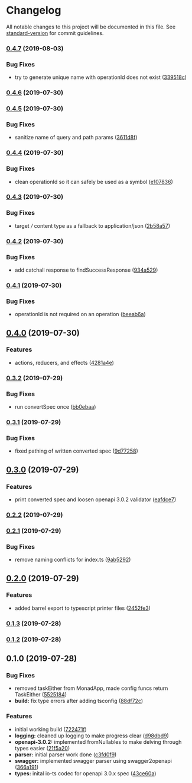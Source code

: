 # Changelog

All notable changes to this project will be documented in this file. See [standard-version](https://github.com/conventional-changelog/standard-version) for commit guidelines.

### [0.4.7](https://github.com/nullpub/api-codegen-ts/compare/v0.4.6...v0.4.7) (2019-08-03)


### Bug Fixes

* try to generate unique name with operationId does not exist ([339518c](https://github.com/nullpub/api-codegen-ts/commit/339518c))



### [0.4.6](https://github.com/nullpub/api-codegen-ts/compare/v0.4.5...v0.4.6) (2019-07-30)



### [0.4.5](https://github.com/nullpub/api-codegen-ts/compare/v0.4.4...v0.4.5) (2019-07-30)


### Bug Fixes

* sanitize name of query and path params ([3611d8f](https://github.com/nullpub/api-codegen-ts/commit/3611d8f))



### [0.4.4](https://github.com/nullpub/api-codegen-ts/compare/v0.4.3...v0.4.4) (2019-07-30)


### Bug Fixes

* clean operationId so it can safely be used as a symbol ([e107836](https://github.com/nullpub/api-codegen-ts/commit/e107836))



### [0.4.3](https://github.com/nullpub/api-codegen-ts/compare/v0.4.2...v0.4.3) (2019-07-30)


### Bug Fixes

* target */* content type as a fallback to application/json ([2b58a57](https://github.com/nullpub/api-codegen-ts/commit/2b58a57))



### [0.4.2](https://github.com/nullpub/api-codegen-ts/compare/v0.4.1...v0.4.2) (2019-07-30)


### Bug Fixes

* add catchall response to findSuccessResponse ([934a529](https://github.com/nullpub/api-codegen-ts/commit/934a529))



### [0.4.1](https://github.com/nullpub/api-codegen-ts/compare/v0.4.0...v0.4.1) (2019-07-30)


### Bug Fixes

* operationId is not required on an operation ([beeab6a](https://github.com/nullpub/api-codegen-ts/commit/beeab6a))



## [0.4.0](https://github.com/nullpub/api-codegen-ts/compare/v0.3.2...v0.4.0) (2019-07-30)


### Features

* actions, reducers, and effects ([4281a4e](https://github.com/nullpub/api-codegen-ts/commit/4281a4e))



### [0.3.2](https://github.com/nullpub/api-codegen-ts/compare/v0.3.1...v0.3.2) (2019-07-29)


### Bug Fixes

* run convertSpec once ([bb0ebaa](https://github.com/nullpub/api-codegen-ts/commit/bb0ebaa))



### [0.3.1](https://github.com/nullpub/api-codegen-ts/compare/v0.3.0...v0.3.1) (2019-07-29)


### Bug Fixes

* fixed pathing of written converted spec ([9d77258](https://github.com/nullpub/api-codegen-ts/commit/9d77258))



## [0.3.0](https://github.com/nullpub/api-codegen-ts/compare/v0.2.2...v0.3.0) (2019-07-29)


### Features

* print converted spec and loosen openapi 3.0.2 validator ([eafdce7](https://github.com/nullpub/api-codegen-ts/commit/eafdce7))



### [0.2.2](https://github.com/nullpub/api-codegen-ts/compare/v0.2.1...v0.2.2) (2019-07-29)



### [0.2.1](https://github.com/nullpub/api-codegen-ts/compare/v0.2.0...v0.2.1) (2019-07-29)


### Bug Fixes

* remove naming conflicts for index.ts ([9ab5292](https://github.com/nullpub/api-codegen-ts/commit/9ab5292))



## [0.2.0](https://github.com/nullpub/api-codegen-ts/compare/v0.1.3...v0.2.0) (2019-07-29)


### Features

* added barrel export to typescript printer files ([2452fe3](https://github.com/nullpub/api-codegen-ts/commit/2452fe3))



### [0.1.3](https://github.com/nullpub/api-codegen-ts/compare/v0.1.2...v0.1.3) (2019-07-28)



### [0.1.2](https://github.com/nullpub/api-codegen-ts/compare/v0.1.0...v0.1.2) (2019-07-28)



## 0.1.0 (2019-07-28)


### Bug Fixes

* removed taskEither from MonadApp, made config funcs return TaskEither ([5525184](https://github.com/nullpub/api-codegen-ts/commit/5525184))
* **build:** fix type errors after adding tsconfig ([88df72c](https://github.com/nullpub/api-codegen-ts/commit/88df72c))


### Features

* initial working build ([722471f](https://github.com/nullpub/api-codegen-ts/commit/722471f))
* **logging:** cleaned up logging to make progress clear ([d98dbd9](https://github.com/nullpub/api-codegen-ts/commit/d98dbd9))
* **openapi-3.0.2:** implemented fromNullables to make delving through types easier ([21f5a20](https://github.com/nullpub/api-codegen-ts/commit/21f5a20))
* **parser:** initial parser work done ([c3fd0f9](https://github.com/nullpub/api-codegen-ts/commit/c3fd0f9))
* **swagger:** implemented swagger parser using swagger2openapi ([366a191](https://github.com/nullpub/api-codegen-ts/commit/366a191))
* **types:** inital io-ts codec for openapi 3.0.x spec ([43ce60a](https://github.com/nullpub/api-codegen-ts/commit/43ce60a))
